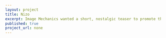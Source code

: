 ```yaml
---
layout: project
title: Nizo
excerpt: Image Mechanics wanted a short, nostalgic teaser to promote their forthcoming iPhone application. <br /><a href="http://www.ihadhippyparents.com/">Michael Hobbs</a> and I made it happen.
published: true
project_url: none
---
```


<script type="application/json" class="data">
{
	"noun": "Director",
	"images": [{
		"src": "/assets/img/nizo/landscape-3col.jpg",
		"size": "landscape-3col"
	},{
		"src": "/assets/img/nizo/landscape-4col.jpg",
		"size": "landscape-4col"
	},{
		"src": "/assets/img/nizo/portrait-2col.jpg",
		"size": "portrait-2col"
	},{
		"src": "/assets/img/nizo/portrait-3col.jpg",
		"size": "portrait-3col"
	},{
		"src": "/assets/img/nizo/square-1col.jpg",
		"size": "square-1col"
	},{
		"src": "/assets/img/nizo/square-2col.jpg",
		"size": "square-2col"
	},{
		"src": "/assets/img/nizo/square-3col.jpg",
		"size": "square-3col"
	}]
}
</script>